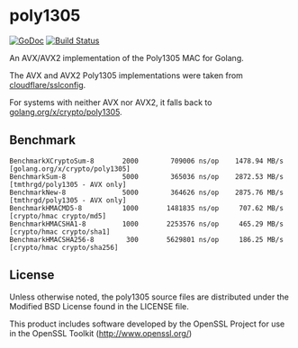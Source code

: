 # poly1305

[![GoDoc](https://godoc.org/github.com/tmthrgd/poly1305?status.svg)](https://godoc.org/github.com/tmthrgd/poly1305)
[![Build Status](https://travis-ci.org/tmthrgd/poly1305.svg?branch=master)](https://travis-ci.org/tmthrgd/poly1305)

An AVX/AVX2 implementation of the Poly1305 MAC for Golang.

The AVX and AVX2 Poly1305 implementations were taken from
[cloudflare/sslconfig](https://github.com/cloudflare/sslconfig/blob/master/patches/openssl__chacha20_poly1305_cf.patch).

For systems with neither AVX nor AVX2, it falls back to [golang.org/x/crypto/poly1305](...).

## Benchmark

```
BenchmarkXCryptoSum-8	    2000	    709006 ns/op	1478.94 MB/s	[golang.org/x/crypto/poly1305]
BenchmarkSum-8       	    5000	    365036 ns/op	2872.53 MB/s	[tmthrgd/poly1305 - AVX only]
BenchmarkNew-8       	    5000	    364626 ns/op	2875.76 MB/s	[tmthrgd/poly1305 - AVX only]
BenchmarkHMACMD5-8   	    1000	   1481835 ns/op	 707.62 MB/s	[crypto/hmac crypto/md5]
BenchmarkHMACSHA1-8  	    1000	   2253576 ns/op	 465.29 MB/s	[crypto/hmac crypto/sha1]
BenchmarkHMACSHA256-8	     300	   5629801 ns/op	 186.25 MB/s	[crypto/hmac crypto/sha256]
```

## License

Unless otherwise noted, the poly1305 source files are distributed under the Modified BSD License found in the LICENSE file.

This product includes software developed by the OpenSSL Project for use in the OpenSSL Toolkit (http://www.openssl.org/)
